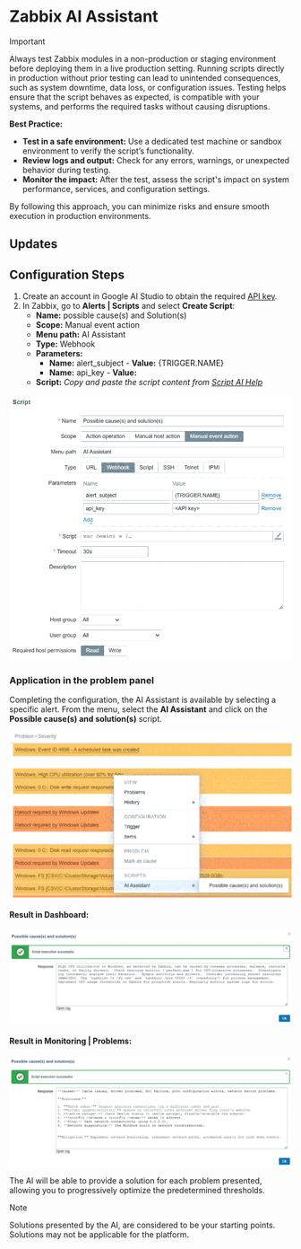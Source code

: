 # Zabbix AI Assistant

> [!IMPORTANT]
> Always test Zabbix modules in a non-production or staging environment before deploying them in a live production setting. Running scripts directly in production without prior testing can lead to unintended consequences, such as system downtime, data loss, or configuration issues. Testing helps ensure that the script behaves as expected, is compatible with your systems, and performs the required tasks without causing disruptions.
>
> **Best Practice:**
> - **Test in a safe environment:** Use a dedicated test machine or sandbox environment to verify the script’s functionality.
> - **Review logs and output:** Check for any errors, warnings, or unexpected behavior during testing.
> - **Monitor the impact:** After the test, assess the script's impact on system performance, services, and configuration settings.
> 
> By following this approach, you can minimize risks and ensure smooth execution in production environments.

## Updates

## Configuration Steps
1.	Create an account in Google AI Studio to obtain the required [API key](https://aistudio.google.com/app/apikey).
2.	In Zabbix, go to **Alerts | Scripts** and select **Create Script**:
	- **Name:** possible cause(s) and Solution(s)
	- **Scope:** Manual event action
	- **Menu path:** AI Assistant
	- **Type:** Webhook
	- **Parameters:** 
		- **Name:** alert_subject - **Value:** {TRIGGER.NAME}
		- **Name:** api_key - **Value:** *<API key>*
	- **Script:** *Copy and paste the script content from [Script AI Help](https://github.com/RoBeDi/ZabbixAIAssistant/raw/refs/heads/main/script)*

![image](/images/Create_script.gif)

### Application in the problem panel
Completing the configuration, the AI Assistant is available by selecting a specific alert. From the menu, select the **AI Assistant** and click on the **Possible cause(s) and solution(s)** script.

![image](/images/AI_menu.gif)

#### Result in Dashboard:

![image](/images/DashboardProblem.gif)

#### Result in **Monitoring | Problems**:

![image](/images/MonitoringProblems.gif)

The AI will be able to provide a solution for each problem presented, allowing you to progressively optimize the predetermined thresholds.

> [!NOTE]
> Solutions presented by the AI, are considered to be your starting points. Solutions may not be applicable for the platform.